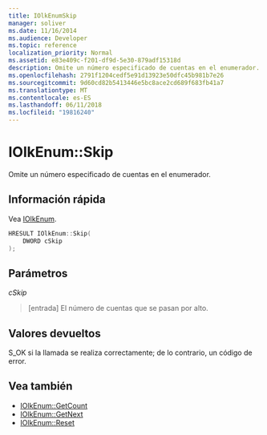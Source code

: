 ```yaml
---
title: IOlkEnumSkip
manager: soliver
ms.date: 11/16/2014
ms.audience: Developer
ms.topic: reference
localization_priority: Normal
ms.assetid: e83e409c-f201-df9d-5e30-879adf15318d
description: Omite un número especificado de cuentas en el enumerador.
ms.openlocfilehash: 2791f1204cedf5e91d13923e50dfc45b981b7e26
ms.sourcegitcommit: 9d60cd82b5413446e5bc8ace2cd689f683fb41a7
ms.translationtype: MT
ms.contentlocale: es-ES
ms.lasthandoff: 06/11/2018
ms.locfileid: "19816240"
---
```

# <a name="iolkenumskip"></a>IOlkEnum::Skip

Omite un número especificado de cuentas en el enumerador.
  
## <a name="quick-info"></a>Información rápida

Vea [IOlkEnum](iolkenum.md).
  
```cpp
HRESULT IOlkEnum::Skip(  
    DWORD cSkip 
);
```

## <a name="parameters"></a>Parámetros

_cSkip_
  
> [entrada] El número de cuentas que se pasan por alto.
    
## <a name="return-values"></a>Valores devueltos

S_OK si la llamada se realiza correctamente; de lo contrario, un código de error.
  
## <a name="see-also"></a>Vea también

- [IOlkEnum::GetCount](iolkenum-getcount.md) 
- [IOlkEnum::GetNext](iolkenum-getnext.md)  
- [IOlkEnum::Reset](iolkenum-reset.md)

